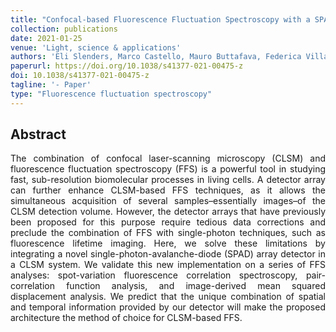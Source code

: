 ```yaml
---
title: "Confocal-based Fluorescence Fluctuation Spectroscopy with a SPAD Array Detector"
collection: publications
date: 2021-01-25
venue: 'Light, science & applications'
authors: 'Eli Slenders, Marco Castello, Mauro Buttafava, Federica Villa, Alberto Tosi, Luca Lanzanò, Sami V Koho, Giuseppe Vicidomini'
paperurl: https://doi.org/10.1038/s41377-021-00475-z
doi: 10.1038/s41377-021-00475-z
tagline: '- Paper'
type: "Fluorescence fluctuation spectroscopy"
---
```


<h2> Abstract </h2>
<p align= "justify">
The combination of confocal laser-scanning microscopy (CLSM) and fluorescence fluctuation spectroscopy (FFS) is a powerful tool in studying fast, sub-resolution biomolecular processes in living cells. A detector array can further enhance CLSM-based FFS techniques, as it allows the simultaneous acquisition of several samples–essentially images–of the CLSM detection volume. However, the detector arrays that have previously been proposed for this purpose require tedious data corrections and preclude the combination of FFS with single-photon techniques, such as fluorescence lifetime imaging. Here, we solve these limitations by integrating a novel single-photon-avalanche-diode (SPAD) array detector in a CLSM system. We validate this new implementation on a series of FFS analyses: spot-variation fluorescence correlation spectroscopy, pair-correlation function analysis, and image-derived mean squared displacement analysis. We predict that the unique combination of spatial and temporal information provided by our detector will make the proposed architecture the method of choice for CLSM-based FFS.
  
  
  
  
